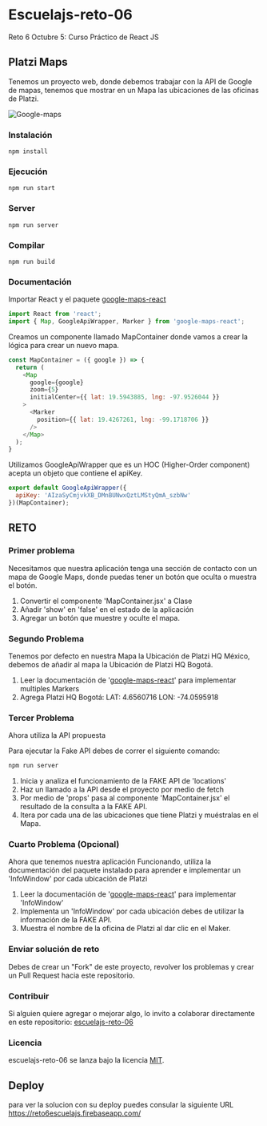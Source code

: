 # Escuelajs-reto-06
Reto 6 Octubre 5: Curso Práctico de React JS

## Platzi Maps

Tenemos un proyecto web, donde debemos trabajar con la API de Google de mapas, tenemos que mostrar en un Mapa las ubicaciones de las oficinas de Platzi.

![Google-maps](https://raw.githubusercontent.com/platzi/escuelajs-reto-06/master/screenshot.png?token=ACQQY5TB2DOOKO5CD7LURB25UFNGK)

### Instalación
```
npm install
```

### Ejecución
```
npm run start
```

### Server
```
npm run server
```

### Compilar
```
npm run build
```

### Documentación
Importar React y el paquete [google-maps-react](https://www.npmjs.com/package/google-maps-react)

```javascript
import React from 'react';
import { Map, GoogleApiWrapper, Marker } from 'google-maps-react';
```
Creamos un componente llamado MapContainer donde vamos a crear la lógica para crear un nuevo mapa.

```javascript
const MapContainer = ({ google }) => {
  return (
    <Map
      google={google}
      zoom={5}
      initialCenter={{ lat: 19.5943885, lng: -97.9526044 }}
    >
      <Marker
        position={{ lat: 19.4267261, lng: -99.1718706 }}
      />
    </Map>
  );
}
```

Utilizamos GoogleApiWrapper que es un HOC (Higher-Order component) acepta un objeto que contiene el apiKey.

```javascript
export default GoogleApiWrapper({
  apiKey: 'AIzaSyCmjvkXB_DMnBUNwxQztLMStyQmA_szbNw'
})(MapContainer);
```

## RETO

### Primer problema
Necesitamos que nuestra aplicación tenga una sección de contacto con un mapa de Google Maps, donde puedas tener un botón que oculta o muestra el botón.

1) Convertir el componente 'MapContainer.jsx' a Clase
2) Añadir 'show' en 'false' en el estado de la aplicación
3) Agregar un botón que muestre y oculte el mapa.

### Segundo Problema

Tenemos por defecto en nuestra Mapa la Ubicación de Platzi HQ México, debemos de añadir al mapa la Ubicación de Platzi HQ Bogotá.

1) Leer la documentación de '[google-maps-react](https://www.npmjs.com/package/google-maps-react)' para implementar multiples Markers
2) Agrega Platzi HQ Bogotá: LAT: 4.6560716 LON: -74.0595918

### Tercer Problema

Ahora utiliza la API propuesta

Para ejecutar la Fake API debes de correr el siguiente comando:

```bash
npm run server
```

1) Inicia y analiza el funcionamiento de la FAKE API de 'locations'
2) Haz un llamado a la API desde el proyecto por medio de fetch
3) Por medio de 'props' pasa al componente 'MapContainer.jsx' el resultado de la consulta a la FAKE API.
4) Itera por cada una de las ubicaciones que tiene Platzi y muéstralas en el Mapa.

### Cuarto Problema (Opcional)

Ahora que tenemos nuestra aplicación Funcionando, utiliza la documentación del paquete instalado para aprender e implementar un 'InfoWindow' por cada ubicación de Platzi

1) Leer la documentación de '[google-maps-react](https://www.npmjs.com/package/google-maps-react)' para implementar 'InfoWindow'
2) Implementa un 'InfoWindow' por cada ubicación debes de utilizar la información de la FAKE API.
3) Muestra el nombre de la oficina de Platzi al dar clic en el Maker.


### Enviar solución de reto
Debes de crear un "Fork" de este proyecto, revolver los problemas y crear un Pull Request hacia este repositorio.

### Contribuir
Si alguien quiere agregar o mejorar algo, lo invito a colaborar directamente en este repositorio: [escuelajs-reto-06](https://github.com/platzi/escuelajs-reto-06/)

### Licencia
escuelajs-reto-06 se lanza bajo la licencia [MIT](https://opensource.org/licenses/MIT).

## Deploy
para ver la solucion con su deploy puedes consular la siguiente URL
https://reto6escuelajs.firebaseapp.com/
